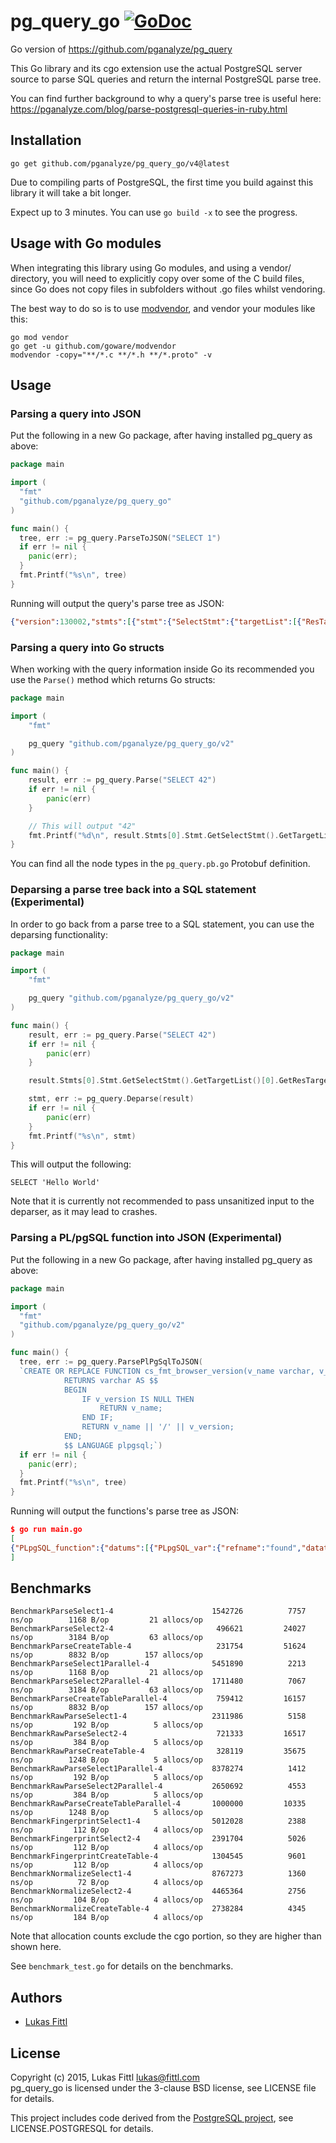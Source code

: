 # pg_query_go [![GoDoc](https://godoc.org/github.com/pganalyze/pg_query_go/v4?status.svg)](https://godoc.org/github.com/pganalyze/pg_query_go/v4)

Go version of https://github.com/pganalyze/pg_query

This Go library and its cgo extension use the actual PostgreSQL server source to parse SQL queries and return the internal PostgreSQL parse tree.

You can find further background to why a query's parse tree is useful here: https://pganalyze.com/blog/parse-postgresql-queries-in-ruby.html


## Installation

```
go get github.com/pganalyze/pg_query_go/v4@latest
```

Due to compiling parts of PostgreSQL, the first time you build against this library it will take a bit longer.

Expect up to 3 minutes. You can use `go build -x` to see the progress.

## Usage with Go modules

When integrating this library using Go modules, and using a vendor/ directory,
you will need to explicitly copy over some of the C build files, since Go does
not copy files in subfolders without .go files whilst vendoring.

The best way to do so is to use [modvendor](https://github.com/goware/modvendor),
and vendor your modules like this:

```
go mod vendor
go get -u github.com/goware/modvendor
modvendor -copy="**/*.c **/*.h **/*.proto" -v
```

## Usage

### Parsing a query into JSON

Put the following in a new Go package, after having installed pg_query as above:

```go
package main

import (
  "fmt"
  "github.com/pganalyze/pg_query_go"
)

func main() {
  tree, err := pg_query.ParseToJSON("SELECT 1")
  if err != nil {
    panic(err);
  }
  fmt.Printf("%s\n", tree)
}
```

Running will output the query's parse tree as JSON:

```json
{"version":130002,"stmts":[{"stmt":{"SelectStmt":{"targetList":[{"ResTarget":{"val":{"A_Const":{"val":{"Integer":{"ival":1}},"location":7}},"location":7}}],"limitOption":"LIMIT_OPTION_DEFAULT","op":"SETOP_NONE"}}}]}
```

### Parsing a query into Go structs

When working with the query information inside Go its recommended you use the `Parse()` method which returns Go structs:

```go
package main

import (
	"fmt"

	pg_query "github.com/pganalyze/pg_query_go/v2"
)

func main() {
	result, err := pg_query.Parse("SELECT 42")
	if err != nil {
		panic(err)
	}

	// This will output "42"
	fmt.Printf("%d\n", result.Stmts[0].Stmt.GetSelectStmt().GetTargetList()[0].GetResTarget().GetVal().GetAConst().GetVal().GetInteger().Ival)
}
```

You can find all the node types in the `pg_query.pb.go` Protobuf definition.

### Deparsing a parse tree back into a SQL statement (Experimental)

In order to go back from a parse tree to a SQL statement, you can use the deparsing functionality:

```go
package main

import (
	"fmt"

	pg_query "github.com/pganalyze/pg_query_go/v2"
)

func main() {
	result, err := pg_query.Parse("SELECT 42")
	if err != nil {
		panic(err)
	}

	result.Stmts[0].Stmt.GetSelectStmt().GetTargetList()[0].GetResTarget().Val = pg_query.MakeAConstStrNode("Hello World", -1)

	stmt, err := pg_query.Deparse(result)
	if err != nil {
		panic(err)
	}
	fmt.Printf("%s\n", stmt)
}
```

This will output the following:

```
SELECT 'Hello World'
```

Note that it is currently not recommended to pass unsanitized input to the deparser, as it may lead to crashes.

### Parsing a PL/pgSQL function into JSON (Experimental)

Put the following in a new Go package, after having installed pg_query as above:

```go
package main

import (
  "fmt"
  "github.com/pganalyze/pg_query_go/v2"
)

func main() {
  tree, err := pg_query.ParsePlPgSqlToJSON(
  `CREATE OR REPLACE FUNCTION cs_fmt_browser_version(v_name varchar, v_version varchar)
  			RETURNS varchar AS $$
  			BEGIN
  			    IF v_version IS NULL THEN
  			        RETURN v_name;
  			    END IF;
  			    RETURN v_name || '/' || v_version;
  			END;
  			$$ LANGUAGE plpgsql;`)
  if err != nil {
    panic(err);
  }
  fmt.Printf("%s\n", tree)
}
```

Running will output the functions's parse tree as JSON:

```json
$ go run main.go
[
{"PLpgSQL_function":{"datums":[{"PLpgSQL_var":{"refname":"found","datatype":{"PLpgSQL_type":{"typname":"UNKNOWN"}}}}],"action":{"PLpgSQL_stmt_block":{"lineno":2,"body":[{"PLpgSQL_stmt_if":{"lineno":3,"cond":{"PLpgSQL_expr":{"query":"SELECT v_version IS NULL"}},"then_body":[{"PLpgSQL_stmt_return":{"lineno":4,"expr":{"PLpgSQL_expr":{"query":"SELECT v_name"}}}}]}},{"PLpgSQL_stmt_return":{"lineno":6,"expr":{"PLpgSQL_expr":{"query":"SELECT v_name || '/' || v_version"}}}}]}}}}
]
```

## Benchmarks

```
BenchmarkParseSelect1-4                  	 1542726	      7757 ns/op	    1168 B/op	      21 allocs/op
BenchmarkParseSelect2-4                  	  496621	     24027 ns/op	    3184 B/op	      63 allocs/op
BenchmarkParseCreateTable-4              	  231754	     51624 ns/op	    8832 B/op	     157 allocs/op
BenchmarkParseSelect1Parallel-4          	 5451890	      2213 ns/op	    1168 B/op	      21 allocs/op
BenchmarkParseSelect2Parallel-4          	 1711480	      7067 ns/op	    3184 B/op	      63 allocs/op
BenchmarkParseCreateTableParallel-4      	  759412	     16157 ns/op	    8832 B/op	     157 allocs/op
BenchmarkRawParseSelect1-4               	 2311986	      5158 ns/op	     192 B/op	       5 allocs/op
BenchmarkRawParseSelect2-4               	  721333	     16517 ns/op	     384 B/op	       5 allocs/op
BenchmarkRawParseCreateTable-4           	  328119	     35675 ns/op	    1248 B/op	       5 allocs/op
BenchmarkRawParseSelect1Parallel-4       	 8378274	      1412 ns/op	     192 B/op	       5 allocs/op
BenchmarkRawParseSelect2Parallel-4       	 2650692	      4553 ns/op	     384 B/op	       5 allocs/op
BenchmarkRawParseCreateTableParallel-4   	 1000000	     10335 ns/op	    1248 B/op	       5 allocs/op
BenchmarkFingerprintSelect1-4           	 5012028	      2388 ns/op	     112 B/op	       4 allocs/op
BenchmarkFingerprintSelect2-4           	 2391704	      5026 ns/op	     112 B/op	       4 allocs/op
BenchmarkFingerprintCreateTable-4       	 1304545	      9601 ns/op	     112 B/op	       4 allocs/op
BenchmarkNormalizeSelect1-4              	 8767273	      1360 ns/op	      72 B/op	       4 allocs/op
BenchmarkNormalizeSelect2-4              	 4465364	      2756 ns/op	     104 B/op	       4 allocs/op
BenchmarkNormalizeCreateTable-4          	 2738284	      4345 ns/op	     184 B/op	       4 allocs/op
```

Note that allocation counts exclude the cgo portion, so they are higher than shown here.

See `benchmark_test.go` for details on the benchmarks.


## Authors

- [Lukas Fittl](mailto:lukas@fittl.com)


## License

Copyright (c) 2015, Lukas Fittl <lukas@fittl.com><br>
pg_query_go is licensed under the 3-clause BSD license, see LICENSE file for details.

This project includes code derived from the [PostgreSQL project](http://www.postgresql.org/),
see LICENSE.POSTGRESQL for details.
